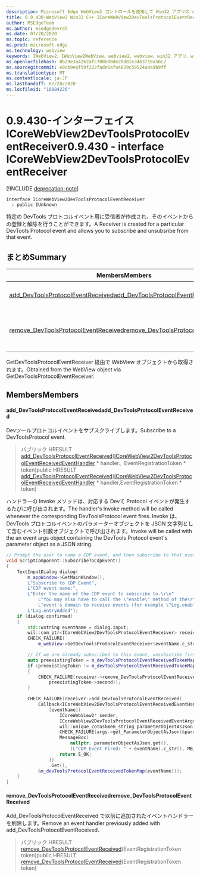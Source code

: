 ```yaml
---
description: Microsoft Edge WebView2 コントロールを使用して Win32 アプリの web コンテンツをホストする
title: 0.9.430-WebView2 Win32 C++ ICoreWebView2DevToolsProtocolEventReceiver
author: MSEdgeTeam
ms.author: msedgedevrel
ms.date: 07/20/2020
ms.topic: reference
ms.prod: microsoft-edge
ms.technology: webview
keywords: IWebView2、IWebView2WebView、webview2、webview、win32 アプリ、win32、edge、ICoreWebView2、ICoreWebView2Host、browser control、edge html
ms.openlocfilehash: 8b29e3a4262afc708608de20d81e3463718a50c2
ms.sourcegitcommit: e0cb9e6f59f222fade6afa4829c59524a9a9b9ff
ms.translationtype: MT
ms.contentlocale: ja-JP
ms.lasthandoff: 07/20/2020
ms.locfileid: "10884226"
---
```

# <span data-ttu-id="c8e8d-104">0.9.430-インターフェイス ICoreWebView2DevToolsProtocolEventReceiver</span><span class="sxs-lookup"><span data-stu-id="c8e8d-104">0.9.430 - interface ICoreWebView2DevToolsProtocolEventReceiver</span></span> 

[!INCLUDE [deprecation-note](../../includes/deprecation-note.md)]

```
interface ICoreWebView2DevToolsProtocolEventReceiver
  : public IUnknown
```

<span data-ttu-id="c8e8d-105">特定の DevTools プロトコルイベント用に受信者が作成され、そのイベントからの登録と解除を行うことができます。</span><span class="sxs-lookup"><span data-stu-id="c8e8d-105">A Receiver is created for a particular DevTools Protocol event and allows you to subscribe and unsubsribe from that event.</span></span>

## <span data-ttu-id="c8e8d-106">まとめ</span><span class="sxs-lookup"><span data-stu-id="c8e8d-106">Summary</span></span>

 <span data-ttu-id="c8e8d-107">Members</span><span class="sxs-lookup"><span data-stu-id="c8e8d-107">Members</span></span>                        | <span data-ttu-id="c8e8d-108">説明</span><span class="sxs-lookup"><span data-stu-id="c8e8d-108">Descriptions</span></span>
--------------------------------|---------------------------------------------
[<span data-ttu-id="c8e8d-109">add_DevToolsProtocolEventReceived</span><span class="sxs-lookup"><span data-stu-id="c8e8d-109">add_DevToolsProtocolEventReceived</span></span>](#add_devtoolsprotocoleventreceived) | <span data-ttu-id="c8e8d-110">Devツールプロトコルイベントをサブスクライブします。</span><span class="sxs-lookup"><span data-stu-id="c8e8d-110">Subscribe to a DevToolsProtocol event.</span></span>
[<span data-ttu-id="c8e8d-111">remove_DevToolsProtocolEventReceived</span><span class="sxs-lookup"><span data-stu-id="c8e8d-111">remove_DevToolsProtocolEventReceived</span></span>](#remove_devtoolsprotocoleventreceived) | <span data-ttu-id="c8e8d-112">Add_DevToolsProtocolEventReceived で以前に追加されたイベントハンドラーを削除します。</span><span class="sxs-lookup"><span data-stu-id="c8e8d-112">Remove an event handler previously added with add_DevToolsProtocolEventReceived.</span></span>

<span data-ttu-id="c8e8d-113">GetDevToolsProtocolEventReceiver 経由で WebView オブジェクトから取得されます。</span><span class="sxs-lookup"><span data-stu-id="c8e8d-113">Obtained from the WebView object via GetDevToolsProtocolEventReceiver.</span></span>

## <span data-ttu-id="c8e8d-114">Members</span><span class="sxs-lookup"><span data-stu-id="c8e8d-114">Members</span></span>

#### <span data-ttu-id="c8e8d-115">add_DevToolsProtocolEventReceived</span><span class="sxs-lookup"><span data-stu-id="c8e8d-115">add_DevToolsProtocolEventReceived</span></span> 

<span data-ttu-id="c8e8d-116">Devツールプロトコルイベントをサブスクライブします。</span><span class="sxs-lookup"><span data-stu-id="c8e8d-116">Subscribe to a DevToolsProtocol event.</span></span>

> <span data-ttu-id="c8e8d-117">パブリック HRESULT [add_DevToolsProtocolEventReceived](#add_devtoolsprotocoleventreceived)([ICoreWebView2DevToolsProtocolEventReceivedEventHandler](ICoreWebView2DevToolsProtocolEventReceivedEventHandler.md) \* handler、EventRegistrationToken \* token)</span><span class="sxs-lookup"><span data-stu-id="c8e8d-117">public HRESULT [add_DevToolsProtocolEventReceived](#add_devtoolsprotocoleventreceived)([ICoreWebView2DevToolsProtocolEventReceivedEventHandler](ICoreWebView2DevToolsProtocolEventReceivedEventHandler.md) \* handler,EventRegistrationToken \* token)</span></span>

<span data-ttu-id="c8e8d-118">ハンドラーの Invoke メソッドは、対応する Devて Protocol イベントが発生するたびに呼び出されます。</span><span class="sxs-lookup"><span data-stu-id="c8e8d-118">The handler's Invoke method will be called whenever the corresponding DevToolsProtocol event fires.</span></span> <span data-ttu-id="c8e8d-119">Invoke は、DevTools プロトコルイベントのパラメーターオブジェクトを JSON 文字列として含むイベント引数オブジェクトで呼び出されます。</span><span class="sxs-lookup"><span data-stu-id="c8e8d-119">Invoke will be called with the an event args object containing the DevTools Protocol event's parameter object as a JSON string.</span></span>

```cpp
// Prompt the user to name a CDP event, and then subscribe to that event.
void ScriptComponent::SubscribeToCdpEvent()
{
    TextInputDialog dialog(
        m_appWindow->GetMainWindow(),
        L"Subscribe to CDP Event",
        L"CDP event name:",
        L"Enter the name of the CDP event to subscribe to.\r\n"
            L"You may also have to call the \"enable\" method of the\r\n"
            L"event's domain to receive events (for example \"Log.enable\").\r\n",
        L"Log.entryAdded");
    if (dialog.confirmed)
    {
        std::wstring eventName = dialog.input;
        wil::com_ptr<ICoreWebView2DevToolsProtocolEventReceiver> receiver;
        CHECK_FAILURE(
            m_webView->GetDevToolsProtocolEventReceiver(eventName.c_str(), &receiver));

        // If we are already subscribed to this event, unsubscribe first.
        auto preexistingToken = m_devToolsProtocolEventReceivedTokenMap.find(eventName);
        if (preexistingToken != m_devToolsProtocolEventReceivedTokenMap.end())
        {
            CHECK_FAILURE(receiver->remove_DevToolsProtocolEventReceived(
                preexistingToken->second));
        }

        CHECK_FAILURE(receiver->add_DevToolsProtocolEventReceived(
            Callback<ICoreWebView2DevToolsProtocolEventReceivedEventHandler>(
                [eventName](
                    ICoreWebView2* sender,
                    ICoreWebView2DevToolsProtocolEventReceivedEventArgs* args) -> HRESULT {
                    wil::unique_cotaskmem_string parameterObjectAsJson;
                    CHECK_FAILURE(args->get_ParameterObjectAsJson(&parameterObjectAsJson));
                    MessageBox(
                        nullptr, parameterObjectAsJson.get(),
                        (L"CDP Event Fired: " + eventName).c_str(), MB_OK);
                    return S_OK;
                })
                .Get(),
            &m_devToolsProtocolEventReceivedTokenMap[eventName]));
    }
}
```

#### <span data-ttu-id="c8e8d-120">remove_DevToolsProtocolEventReceived</span><span class="sxs-lookup"><span data-stu-id="c8e8d-120">remove_DevToolsProtocolEventReceived</span></span> 

<span data-ttu-id="c8e8d-121">Add_DevToolsProtocolEventReceived で以前に追加されたイベントハンドラーを削除します。</span><span class="sxs-lookup"><span data-stu-id="c8e8d-121">Remove an event handler previously added with add_DevToolsProtocolEventReceived.</span></span>

> <span data-ttu-id="c8e8d-122">パブリック HRESULT [remove_DevToolsProtocolEventReceived](#remove_devtoolsprotocoleventreceived)(EventRegistrationToken token)</span><span class="sxs-lookup"><span data-stu-id="c8e8d-122">public HRESULT [remove_DevToolsProtocolEventReceived](#remove_devtoolsprotocoleventreceived)(EventRegistrationToken token)</span></span>

